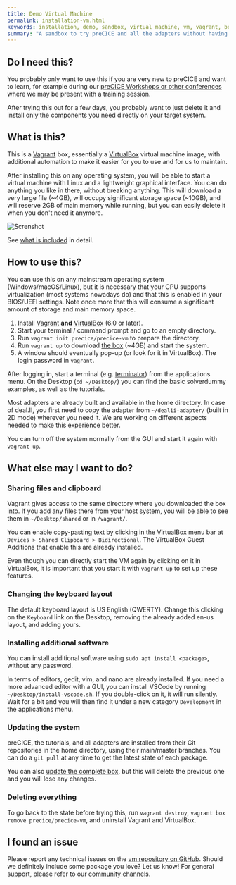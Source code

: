 ```yaml
---
title: Demo Virtual Machine
permalink: installation-vm.html
keywords: installation, demo, sandbox, virtual machine, vm, vagrant, box
summary: "A sandbox to try preCICE and all the adapters without having to install them on your system."
---
```


## Do I need this?

You probably only want to use this if you are very new to preCICE and want to learn,
for example during our [preCICE Workshops or other conferences](community.html)
where we may be present with a training session.

After trying this out for a few days, you probably want to just delete it and
install only the components you need directly on your target system.

## What is this?

This is a [Vagrant](https://www.vagrantup.com/) box, essentially a [VirtualBox](https://www.virtualbox.org/)
virtual machine image, with additional automation to make it easier for you to use and for us to maintain.

After installing this on any operating system, you will be able to start a virtual machine
with Linux and a lightweight graphical interface.
You can do anything you like in there, without breaking anything.
This will download a very large file (~4GB), will occupy significant storage space (~10GB),
and will reserve 2GB of main memory while running,
but you can easily delete it when you don't need it anymore.

![Screnshot](images/docs-installation-vm-screenshot.png)

See [what is included](https://github.com/precice/vm/blob/main/README.md#what-is-included) in detail.

## How to use this?

You can use this on any mainstream operating system (Windows/macOS/Linux),
but it is necessary that your CPU supports virtualization (most systems nowadays do)
and that this is enabled in your BIOS/UEFI settings.
Note once more that this will consume a significant amount of storage and main memory space.

1. Install [Vagrant](https://www.vagrantup.com/) **and** [VirtualBox](https://www.virtualbox.org/) (6.0 or later).
2. Start your terminal / command prompt and go to an empty directory.
3. Run `vagrant init precice/precice-vm` to prepare the directory.
4. Run `vagrant up` to download [the box](https://app.vagrantup.com/precice/boxes/precice-vm) (~4GB) and start the system.
5. A window should eventually pop-up (or look for it in VirtualBox). The login password in `vagrant`.

After logging in, start a terminal (e.g. [terminator](https://gnome-terminator.org/)) from the applications menu.
On the Desktop (`cd ~/Desktop/`) you can find the basic solverdummy examples, as well as the tutorials.

Most adapters are already built and available in the home directory.
In case of deal.II, you first need to copy the adapter from `~/dealii-adapter/` (built in 2D mode) wherever you need it.
We are working on different aspects needed to make this experience better.

You can turn off the system normally from the GUI and start it again with `vagrant up`.

## What else may I want to do?

### Sharing files and clipboard

Vagrant gives access to the same directory where you downloaded the box into.
If you add any files there from your host system, you will be able to see them in
`~/Desktop/shared` or in `/vagrant/`.

You can enable copy-pasting text by clicking in the VirtualBox menu bar at
`Devices > Shared Clipboard > Bidirectional`. The VirtualBox Guest Additions
that enable this are already installed.

Even though you can directly start the VM again by clicking on it in VirtualBox, it is important
that you start it with `vagrant up` to set up these features.

### Changing the keyboard layout

The default keyboard layout is US English (QWERTY).
Change this clicking on the `Keyboard` link on the Desktop,
removing the already added en-us layout, and adding yours.

### Installing additional software

You can install additional software using `sudo apt install <package>`,
without any password.

In terms of editors, gedit, vim, and nano are already installed.
If you need a more advanced editor with a GUI, you can
install VSCode by running `~/Desktop/install-vscode.sh`.
If you double-click on it, it will run silently. Wait for a bit
and you will then find it under a new category `Development`
in the applications menu.

### Updating the system

preCICE, the tutorials, and all adapters are installed from their
Git repositories in the home directory, using their main/master branches.
You can do a `git pull` at any time to get the latest state
of each package.

You can also [update the complete box](https://www.vagrantup.com/docs/cli/box#box-update),
but this will delete the previous one and you will lose any changes.

### Deleting everything

To go back to the state before trying this, run `vagrant destroy`, `vagrant box remove precice/precice-vm`,
and uninstall Vagrant and VirtualBox.

## I found an issue

Please report any technical issues on the [vm repository on GitHub](https://github.com/precice/vm).
Should we definitely include some package you love? Let us know!
For general support, please refer to our [community channels](community-channels.html).
